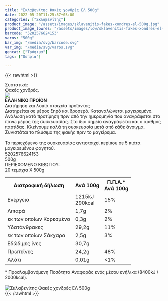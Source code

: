 ```yaml
---
title: "Σκλαβενίτης Φακές χονδρές ΕΛ 500g"
date: 2022-05-20T11:25:57+03:00
categories: ["Σκλαβενίτης"]
product_image: "/assets/images/sklavenitis-fakes-xondres-el-500g.jpg"
product_image_lowres: "/assets/images/low/sklavenitis-fakes-xondres-el-500g.jpg"
barcode: "5202576624153"
varos: "500g"
bar_img: "/media/svg/barcode.svg"
var_img: "/media/svg/varos.svg"
gencat: ["Τρόφιμα"]
tags: ["Όσπρια"]

---
```

{{< rawhtml >}}

<div class="sload477"><div class="product"><div id="sistatika">Συστατικά:</div><div class="alltext">Φακές χονδρές.</div><div id="flag"><div id="flagimage"><img src="/media/icons/gr.svg"></div><span id="flagtext"><b>ΕΛΛΗΝΙΚΟ ΠΡΟΪΟΝ</b></span></div><div id="loipa">Διατήρηση και λοιπά στοιχεία προϊόντος</div><div class="alltext">Διατηρείται σε μέρος ξηρό και δροσερό. Καταναλώνεται μαγειρεμένο. Aνάλωση κατά προτίμηση πριν από την ημερομηνία που αναγράφεται στο πάνω μέρος της συσκευασίας. Στο ίδιο σημείο αναγράφεται και ο αριθμός παρτίδας. Κλείνουμε καλά τη συσκευασία μετά από κάθε άνοιγμα. Συνιστάται το πλύσιμο της φακής πριν το μαγείρεμα.<br><br>Το περιεχόμενο της συσκευασίας αντιστοιχεί περίπου σε 5 πιάτα μαγειρεμένου φαγητού.</div><div id="barcode"><div id="barimage1"></div><span id="bartext">5202576624153</span></div><div id="varos"><div id="varosimage1"></div><span id="varostext">500g</span></div><div id="kivotio">ΠΕΡΙΕΧΟΜΕΝΟ ΚΙΒΩΤΙΟΥ:<br>20 τεμάχια Χ 500g</div><div class="tabout"><table id="diatable"><tbody><tr><th>Διατροφική δήλωση</th><th>Ανά 100g</th><th>Π.Π.Α.*<br>Ανά 100g</th></tr><tr><td class="texr2">Ενέργεια</td><td class="texr">1215kJ<br>290kcal</td><td class="texr">15%</td></tr><tr><td class="texr2">Λιπαρά</td><td class="texr">1,7g</td><td class="texr">2%</td></tr><tr><td class="gray">εκ των οποίων Κορεσµένα</td><td class="gray2">0,3g</td><td class="gray2">2%</td></tr><tr><td class="texr2">Yδατάνθρακες</td><td class="texr">29,2g</td><td class="texr">11%</td></tr><tr><td class="gray">εκ των οποίων Σάκχαρα</td><td class="gray2">2,5g</td><td class="gray2">3%</td></tr><tr><td class="texr2">Eδώδιμες ίνες</td><td class="texr">30,7g</td><td class="texr"></td></tr><tr><td class="texr2">Πρωτεΐνες</td><td class="texr">24,2g</td><td class="texr">48%</td></tr><tr><td class="texr2">Αλάτι</td><td class="texr">0,01g</td><td class="texr">&lt;1%</td></tr></tbody></table></div><div class="alltext">* Προσλαμβανόμενη Ποσότητα Αναφοράς ενός μέσου ενήλικα (8400kJ / 2000kcal).</div><br><div class="pimg"><img alt="Σκλαβενίτης Φακές χονδρές ΕΛ 500g" title="Σκλαβενίτης Φακές χονδρές ΕΛ 500g" src="/assets/images/sklavenitis-fakes-xondres-el-500g.jpg"></div></div></div>
{{< /rawhtml >}}


